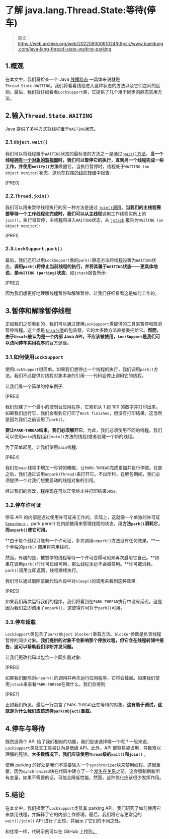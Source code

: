 # 了解 java.lang.Thread.State:等待(停车)

> 原文：<https://web.archive.org/web/20220930061024/https://www.baeldung.com/java-lang-thread-state-waiting-parking>

## 1.概观

在本文中，我们将检查一个 Java [线程状态](/web/20221030132701/https://www.baeldung.com/java-thread-lifecycle) —具体来说就是`Thread.State.WAITING`。我们将看看线程进入这种状态的方法以及它们之间的区别。最后，我们将仔细看看`LockSupport`类，它提供了几个用于同步的静态实用方法。

## 2.输入`Thread.State.WAITING`

Java 提供了多种方式将线程置于`WAITING`状态。

### 2.1.`Object.wait()`

我们可以将线程置于`WAITING`状态的最标准的方法之一是通过 [`wait()`方法](/web/20221030132701/https://www.baeldung.com/java-wait-notify)。**当一个线程[拥有一个对象的监视器](/web/20221030132701/https://www.baeldung.com/cs/monitor)时，我们可以暂停它的执行，直到另一个线程完成一些工作，并使用`notify()`方法**唤醒它。当执行暂停时，线程处于`WAITING (on object monitor)`状态，这也在[程序的线程转储](/web/20221030132701/https://www.baeldung.com/java-thread-dump)中报告:

[PRE0]

### 2.2.`Thread.join()`

我们可以用来暂停线程执行的另一种方法是通过 [`join()`调用](/web/20221030132701/https://www.baeldung.com/java-thread-join)。**当我们的主线程需要等待一个工作线程先完成时，我们可以从主线程**调用工作线程实例上的`join()`。执行将暂停，主线程将进入`WAITING`状态，从 [`jstack`](/web/20221030132701/https://www.baeldung.com/java-thread-dump#1-jstack) 报告为`WAITING (on object monitor)`:

[PRE1]

### 2.3.`LockSupport.park()`

最后，我们还可以用`LockSupport`类的`park()`静态方法将线程设置为`WAITING`状态。**调用`park()`将停止当前线程的执行，并将其置于`WAITING`状态——更具体地说，是`WAITING (parking)`状态**，如`jstack`报告所示:

[PRE2]

因为我们想更好地理解线程暂停和解除暂停，让我们仔细看看这是如何工作的。

## 3.暂停和解除暂停线程

正如我们之前看到的，我们可以通过使用`LockSupport`类提供的工具来暂停和取消暂停线程。这个类是 [`Unsafe`类](/web/20221030132701/https://www.baeldung.com/java-unsafe)的包装器，它的大多数方法直接委托给它。**然而，由于`Unsafe`被认为是一个内部 Java API，不应该被使用，`LockSupport`是我们可以访问停车实用程序**的官方途径。

### 3.1.如何使用`LockSupport`

使用`LockSupport`很简单。如果我们想停止一个线程的执行，我们调用`park()`方法。我们不必提供对线程对象本身的引用——代码会停止调用它的线程。

让我们看一个简单的停车例子:

[PRE3]

我们创建了一个最小的控制台应用程序，它累积从 1 到 100 的数字并打印出来。如果我们运行它，我们会看到它打印了`Work finished`，但没有打印结果。这当然是因为我们之前调用了`park()`。

**要让`PARK-THREAD`结束，我们必须解开它**。为此，我们必须使用不同的线程。我们可以使用`main`线程(运行`main()`方法的线程)或者创建一个新的线程。

为了简单起见，让我们使用`main`线程:

[PRE4]

我们在`main`线程中增加一秒钟的睡眠，让`PARK-THREAD`完成累加并自行停放。在那之后，我们通过调用`unpark(Thread)`来打开它。不出所料，在解包期间，我们必须提供一个对我们想要启动的线程对象的引用。

经过我们的修改，程序现在可以正常终止并打印结果`5050`。

### 3.2.停车许可证

停车 API 的内部是通过使用许可证来工作的。实际上，这就像一个单独的许可证 [`Semaphore`](/web/20221030132701/https://www.baeldung.com/java-semaphore) 。park permit 在内部被用来管理线程的状态，用**方法`park()`消耗它，而`unpark()`使它可用。**

**由于每个线程只能有一个许可证，多次调用`unpark()`方法没有任何效果。**一个单独的`park()` 调用将禁用线程。

然而，有趣的是，被暂停的线程等待一个许可变得可用来再次启用它自己。**如果在调用`park()`时许可已经可用，那么线程永远不会被禁用。**许可被消耗，`park()`调用立即返回，线程继续执行。

我们可以通过删除前面代码片段中对`sleep()`的调用来看到这种效果:

[PRE5]

如果我们再次运行我们的程序，我们将看到在`PARK-THREAD`执行中没有延迟。这是因为我们立即调用了`unpark()`，这使得许可对于`park()`可用。

### 3.3.停车超载

`LockSupport`类包含了`park(Object blocker)`重载方法。`blocker`参数是负责线程暂停的同步对象。**我们提供的对象不会影响那个停放过程，但它会在线程转储中报告，这可以帮助我们诊断并发问题。**

让我们更改代码以包含一个同步器对象:

[PRE6]

如果我们删除对`unpark()`的调用并再次运行应用程序，它将会挂起。如果我们使用`jstack`来查看`PARK-THREAD`在做什么，我们会得到:

[PRE7]

正如我们所见，最后一行包含了`PARK-THREAD`正在等待的对象。**这有助于调试，这就是为什么我们应该选择`park(Object)`重载。**

## 4.停车与等待

既然这两个 API 给了我们相似的功能，我们应该选择哪一个呢？一般来说，`LockSupport`类及其工具被认为是低级 API。此外，API 很容易被误用，导致难以理解的死锁。**大多数情况下，我们应该使用`Thread`级的`wait()`和`join()`** 。

使用 parking 的好处是我们不需要输入一个`synchronized`块来禁用线程。这很重要，因为`synchronized`块在代码中建立了一个[发生在关系](/web/20221030132701/https://www.baeldung.com/java-volatile#happens-before)之前，这会强制刷新所有变量，如果不需要的话，可能会降低性能。然而，这种优化应该很少发挥作用。

## 5.结论

在本文中，我们探索了`LockSupport`类及其 parking API。我们研究了如何使用它来禁用线程，并解释了它的内部工作原理。最后，我们将它与更常见的`wait()/join()` API 进行了比较，并展示了它们的不同之处。

和往常一样，代码示例可以在 GitHub 上找到[。](https://web.archive.org/web/20221030132701/https://github.com/eugenp/tutorials/tree/master/core-java-modules/core-java-concurrency-advanced-4)